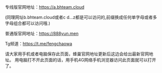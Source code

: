 专线版官网地址：https://a.bhteam.cloud

(同理网址b.bhteam.cloud或者c d…z都是可以访问的,前缀换成任何单字母或者多字母组合都可以访问哦.)

普通版官网地址：https://888yun.men

Tg频道：https://t.me/fengchaowa

请大家用手机或者电脑保存此页面，蜂巢官网地址更新后这边会给出最新官网地址。
用电脑打不开此页面的话，用手机4G网络手机浏览器访问此页面就可以打开了。
